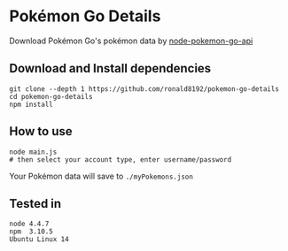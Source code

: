 # Pokémon Go Details
Download Pokémon Go's pokémon data by [node-pokemon-go-api](https://github.com/carldanley/node-pokemon-go-api)

## Download and Install dependencies
    git clone --depth 1 https://github.com/ronald8192/pokemon-go-details
    cd pokemon-go-details
    npm install
    
## How to use

```
node main.js
# then select your account type, enter username/password
```

Your Pokémon data will save to `./myPokemons.json`
 
## Tested in

    node 4.4.7
    npm  3.10.5
    Ubuntu Linux 14
    

